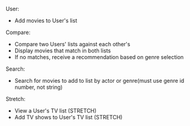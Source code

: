 User:
<!-- Create a User  (CREATE)-->
<!-- Log In to that user's acct -->
<!-- View User's acct page (READ)-->
<!-- - Edit a User's acct info (UPDATE) -->
<!-- Delete User's acct (DELETE) -->
<!-- - View a User's movie list -->
 - Add movies to User's list
<!-- - Delete movies from a User's list -->

Compare:
 - Compare two Users' lists against each other's
 - Display movies that match in both lists
 - If no matches, receive a recommendation based on genre selection

Search:
 - Search for movies to add to list by actor or genre(must use genre id number, not string)

Stretch:
 - View a User's TV list (STRETCH) 
 - Add TV shows to User's TV list (STRETCH)


